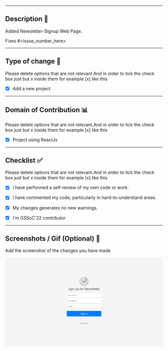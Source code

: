 <hr>

## Description 📜

Added Newsletter-Signup Web Page. 

Fixes #<issue_number_here>

<hr>

## Type of change 📝

Please delete options that are not relevant.And in order to tick the check box just but x inside them for example [x] like this

- [X] Add a new project

<hr>

## Domain of Contribution 📊

Please delete options that are not relevant.And in order to tick the check box just but x inside them for example [x] like this

- [X] Project using ReactJs


<hr>
 
## Checklist ✅

Please delete options that are not relevant.And in order to tick the check box just but x inside them for example [x] like this

- [X] I have performed a self-review of my own code or work.
- [X] I have commented my code, particularly in hard-to-understand areas.
- [X] My changes generates no new warnings.
- [X] I'm GSSoC'22 contributor


<hr>
 
## Screenshots / Gif (Optional) 📸

Add the screenshot of the changes you have made

![Alt text](/Screenshot.png?raw=true "Title")